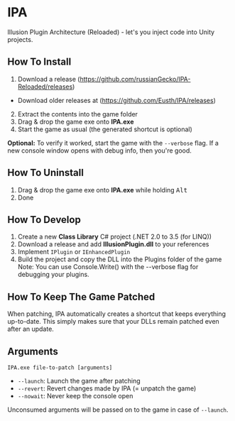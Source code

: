 # IPA
Illusion Plugin Architecture (Reloaded) - let's you inject code into Unity projects.

## How To Install

1. Download a release (https://github.com/russianGecko/IPA-Reloaded/releases)
  - Download older releases at (https://github.com/Eusth/IPA/releases)
2. Extract the contents into the game folder
3. Drag & drop the game exe onto **IPA.exe**
4. Start the game as usual (the generated shortcut is optional)

**Optional:** 
To verify it worked, start the game with the `--verbose` flag. If a new console window opens with debug info, then you're good.

## How To Uninstall

1. Drag & drop the game exe onto **IPA.exe** while holding <kbd>Alt</kbd>
2. Done

## How To Develop

1. Create a new **Class Library** C# project (.NET 2.0 to 3.5 (for LINQ))
2. Download a release and add **IllusionPlugin.dll** to your references
3. Implement `IPlugin` or `IEnhancedPlugin`
4. Build the project and copy the DLL into the Plugins folder of the game
Note: You can use Console.Write() with the --verbose flag for debugging your plugins.
## How To Keep The Game Patched

When patching, IPA automatically creates a shortcut that keeps everything up-to-date. This simply makes sure that your DLLs remain patched even after an update.

## Arguments

`IPA.exe file-to-patch [arguments]` 

- `--launch`: Launch the game after patching
- `--revert`: Revert changes made by IPA (= unpatch the game)
- `--nowait`: Never keep the console open

Unconsumed arguments will be passed on to the game in case of `--launch`.
